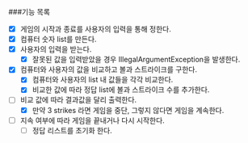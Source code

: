 ###기능 목록
- [x] 게임의 시작과 종료를 사용자의 입력을 통해 정한다.
- [x] 컴퓨터 숫자 list를 만든다.
- [x] 사용자의 입력을 받는다.
    - [x] 잘못된 값을 입력받았을 경우 IllegalArgumentException을 발생한다.
- [x] 컴퓨터와 사용자의 값을 비교하고 볼과 스트라이크를 구한다. 
    - [x] 컴퓨터와 사용자의 list 내 값들을 각각 비교한다.
    - [x] 비교한 값에 따라 정답 list에 볼과 스트라이크 수를 추가한다.
- [ ] 비교 값에 따라 결과값을 달리 출력한다.
    - [x] 만약 3 strikes 라면 게임을 중단, 그렇지 않다면 게임을 계속한다.
- [ ] 지속 여부에 따라 게임을 끝내거나 다시 시작한다.
    - [ ] 정답 리스트를 초기화 한다.